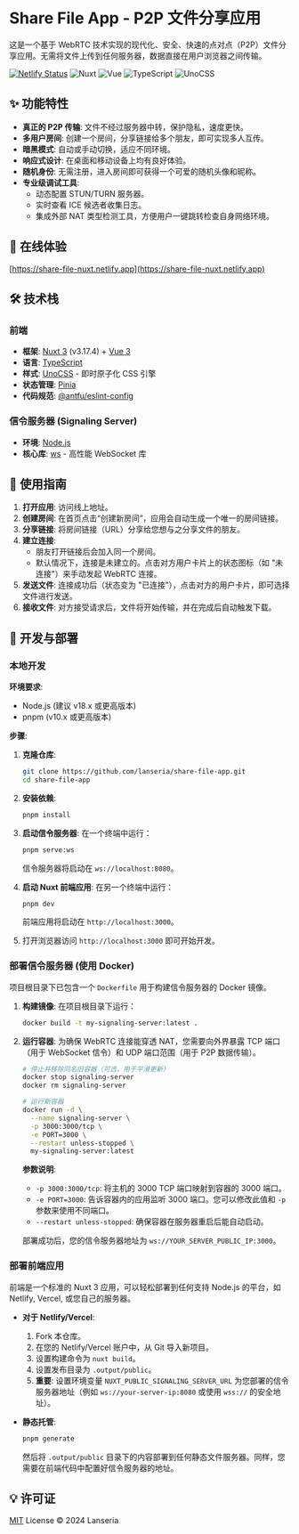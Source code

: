 # Share File App - P2P 文件分享应用

这是一个基于 WebRTC 技术实现的现代化、安全、快速的点对点（P2P）文件分享应用。无需将文件上传到任何服务器，数据直接在用户浏览器之间传输。

[![Netlify Status](https://api.netlify.com/api/v1/badges/53013dec-e937-4d9b-9140-a756fafd5209/deploy-status)](https://app.netlify.com/sites/share-file-nuxt/deploys)
![Nuxt](https://img.shields.io/badge/Nuxt-3.17-00DC82?logo=nuxt.js)
![Vue](https://img.shields.io/badge/Vue-3-4FC08D?logo=vue.js)
![TypeScript](https://img.shields.io/badge/TypeScript-blue?logo=typescript)
![UnoCSS](https://img.shields.io/badge/UnoCSS-gray?logo=unocss)

## ✨ 功能特性

- **真正的 P2P 传输**: 文件不经过服务器中转，保护隐私，速度更快。
- **多用户房间**: 创建一个房间，分享链接给多个朋友，即可实现多人互传。
- **暗黑模式**: 自动或手动切换，适应不同环境。
- **响应式设计**: 在桌面和移动设备上均有良好体验。
- **随机身份**: 无需注册，进入房间即可获得一个可爱的随机头像和昵称。
- **专业级调试工具**:
  - 动态配置 STUN/TURN 服务器。
  - 实时查看 ICE 候选者收集日志。
  - 集成外部 NAT 类型检测工具，方便用户一键跳转检查自身网络环境。

## 🚀 在线体验

[https://share-file-nuxt.netlify.app](https://share-file-nuxt.netlify.app) <!-- 替换为您的线上地址 -->

## 🛠️ 技术栈

### 前端

- **框架**: [Nuxt 3](https://nuxt.com/) (v3.17.4) + [Vue 3](https://vuejs.org/)
- **语言**: [TypeScript](https://www.typescriptlang.org/)
- **样式**: [UnoCSS](https://unocss.dev/) - 即时原子化 CSS 引擎
- **状态管理**: [Pinia](https://pinia.vuejs.org/)
- **代码规范**: [@antfu/eslint-config](https://github.com/antfu/eslint-config)

### 信令服务器 (Signaling Server)

- **环境**: [Node.js](https://nodejs.org/)
- **核心库**: [ws](https://github.com/websockets/ws) - 高性能 WebSocket 库

## 📖 使用指南

1.  **打开应用**: 访问线上地址。
2.  **创建房间**: 在首页点击“创建新房间”，应用会自动生成一个唯一的房间链接。
3.  **分享链接**: 将房间链接（URL）分享给您想与之分享文件的朋友。
4.  **建立连接**:
    - 朋友打开链接后会加入同一个房间。
    - 默认情况下，连接是未建立的。点击对方用户卡片上的状态图标（如 "未连接"）来手动发起 WebRTC 连接。
5.  **发送文件**: 连接成功后（状态变为 "已连接"），点击对方的用户卡片，即可选择文件进行发送。
6.  **接收文件**: 对方接受请求后，文件将开始传输，并在完成后自动触发下载。

## 🔧 开发与部署

### 本地开发

**环境要求**:

- Node.js (建议 v18.x 或更高版本)
- pnpm (v10.x 或更高版本)

**步骤**:

1.  **克隆仓库**:

    ```bash
    git clone https://github.com/lanseria/share-file-app.git
    cd share-file-app
    ```

2.  **安装依赖**:

    ```bash
    pnpm install
    ```

3.  **启动信令服务器**:
    在一个终端中运行：

    ```bash
    pnpm serve:ws
    ```

    信令服务器将启动在 `ws://localhost:8080`。

4.  **启动 Nuxt 前端应用**:
    在另一个终端中运行：

    ```bash
    pnpm dev
    ```

    前端应用将启动在 `http://localhost:3000`。

5.  打开浏览器访问 `http://localhost:3000` 即可开始开发。

### 部署信令服务器 (使用 Docker)

项目根目录下已包含一个 `Dockerfile` 用于构建信令服务器的 Docker 镜像。

1.  **构建镜像**:
    在项目根目录下运行：

    ```bash
    docker build -t my-signaling-server:latest .
    ```

2.  **运行容器**:
    为确保 WebRTC 连接能穿透 NAT，您需要向外界暴露 TCP 端口（用于 WebSocket 信令）和 UDP 端口范围（用于 P2P 数据传输）。

    ```bash
    # 停止并移除同名旧容器（可选，用于平滑更新）
    docker stop signaling-server
    docker rm signaling-server

    # 运行新容器
    docker run -d \
      --name signaling-server \
      -p 3000:3000/tcp \
      -e PORT=3000 \
      --restart unless-stopped \
      my-signaling-server:latest
    ```

    **参数说明**:

    - `-p 3000:3000/tcp`: 将主机的 3000 TCP 端口映射到容器的 3000 端口。
    - `-e PORT=3000`: 告诉容器内的应用监听 3000 端口。您可以修改此值和 `-p` 参数来使用不同端口。
    - `--restart unless-stopped`: 确保容器在服务器重启后能自动启动。

    部署成功后，您的信令服务器地址为 `ws://YOUR_SERVER_PUBLIC_IP:3000`。

### 部署前端应用

前端是一个标准的 Nuxt 3 应用，可以轻松部署到任何支持 Node.js 的平台，如 Netlify, Vercel, 或您自己的服务器。

- **对于 Netlify/Vercel**:

  1.  Fork 本仓库。
  2.  在您的 Netlify/Vercel 账户中，从 Git 导入新项目。
  3.  设置构建命令为 `nuxt build`。
  4.  设置发布目录为 `.output/public`。
  5.  **重要**: 设置环境变量 `NUXT_PUBLIC_SIGNALING_SERVER_URL` 为您部署的信令服务器地址（例如 `ws://your-server-ip:8080` 或使用 `wss://` 的安全地址）。

- **静态托管**:
  ```bash
  pnpm generate
  ```
  然后将 `.output/public` 目录下的内容部署到任何静态文件服务器。同样，您需要在前端代码中配置好信令服务器的地址。

## 💡 许可证

[MIT](./LICENSE) License © 2024 Lanseria
